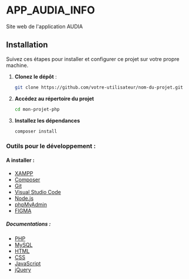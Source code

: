 # APP_AUDIA_INFO

Site web de l'application AUDIA

## Installation

Suivez ces étapes pour installer et configurer ce projet sur votre propre machine.

1. **Clonez le dépôt** :

   ```bash
   git clone https://github.com/votre-utilisateur/nom-du-projet.git
   ```

2. **Accédez au répertoire du projet**
   ```bash
   cd mon-projet-php
   ```
3. **Installez les dépendances**
   ```bash
   composer install
   ```

### Outils pour le développement :

#### A installer :

- [XAMPP](https://www.apachefriends.org/fr/index.html)
- [Composer](https://getcomposer.org/download/)
- [Git](https://git-scm.com/downloads)
- [Visual Studio Code](https://code.visualstudio.com/download)
- [Node.js](https://nodejs.org/en/download/)
- [phpMyAdmin](https://www.phpmyadmin.net/downloads/)
- [FIGMA](https://www.figma.com/downloads/)

##### Documentations :

- [PHP](https://www.php.net/manual/fr/index.php)
- [MySQL](https://dev.mysql.com/doc/)
- [HTML](https://developer.mozilla.org/fr/docs/Web/HTML)
- [CSS](https://developer.mozilla.org/fr/docs/Web/CSS)
- [JavaScript](https://developer.mozilla.org/fr/docs/Web/JavaScript)
- [jQuery](https://api.jquery.com/)
